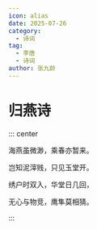 ```yaml
---
icon: alias
date: 2025-07-26
category:
  - 诗词
tag:
  - 李唐
  - 诗词
author: 张九龄
---
```


# 归燕诗

<!-- more -->


::: center 

海燕虽微渺，乘春亦暂来。

岂知泥滓贱，只见玉堂开。

绣户时双入，华堂日几回，

无心与物竞，鹰隼莫相猜。

:::